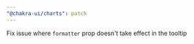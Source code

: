 ```yaml
---
"@chakra-ui/charts": patch
---
```


Fix issue where `formatter` prop doesn't take effect in the tooltip
